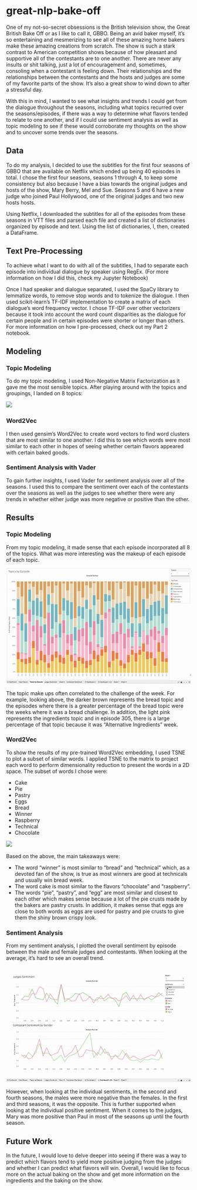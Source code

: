 # great-nlp-bake-off

One of my not-so-secret obsessions is the British television show, the Great British Bake Off or as I like to call it, GBBO. Being an avid baker myself, it’s so entertaining and mesmerizing to see all of these amazing home bakers make these amazing creations from scratch. The show is such a stark contrast to American competition shows because of how pleasant and supportive all of the contestants are to one another. There are never any insults or shit talking, just a lot of encouragement and, sometimes, consoling when a contestant is feeling down. Their relationships and the relationships between the contestants and the hosts and judges are some of my favorite parts of the show. It’s also a great show to wind down to after a stressful day. 

With this in mind, I wanted to see what insights and trends I could get from the dialogue throughout the seasons, including what topics recurred over the seasons/episodes, if there was a way to determine what flavors tended to relate to one another, and if I could use sentiment analysis as well as topic modeling to see if these would corroborate my thoughts on the show and to uncover some trends over the seasons. 

## Data

To do my analysis, I decided to use the subtitles for the first four seasons of GBBO that are available on Netflix which ended up being 40 episodes in total. I chose the first four seasons, seasons 1 through 4, to keep some consistency but also because I have a bias towards the original judges and hosts of the show, Mary Berry, Mel and Sue. Seasons 5 and 6 have a new judge who joined Paul Hollywood, one of the original judges and two new hosts hosts. 

Using Netflix, I downloaded the subtitles for all of the episodes from these seasons in VTT files and parsed each file and created a list of dictionaries organized by episode and text. Using the list of dictionaries, I, then, created a DataFrame.

## Text Pre-Processing

To achieve what I want to do with all of the subtitles, I had to separate each episode into individual dialogue by speaker using RegEx. (For more information on how I did this, check my Jupyter Notebook) 

Once I had speaker and dialogue separated, I used the SpaCy library to lemmatize words, to remove stop words and to tokenize the dialogue. I then used scikit-learn’s TF-IDF implementation to create a matrix of each dialogue’s word frequency vector. I chose TF-IDF over other vectorizers because it took into account the word count disparities as the dialogue for certain people and in certain episodes were shorter or longer than others. For more information on how I pre-processed, check out my Part 2 notebook.


## Modeling

### Topic Modeling
To do my topic modeling, I used Non-Negative Matrix Factorization as it gave me the most sensible topics. After playing around with the topics and groupings, I landed on 8 topics:

![](https://paper-attachments.dropbox.com/s_9A3FB326D705C9517993DA8D5383D9EA2E1AEB61E232E1B0B68575E32746A8F8_1564107287020_image.png)


### Word2Vec
I then used gensim’s Word2Vec to create word vectors to find word clusters that are most similar to one another. I did this to see which words were most similar to each other in hopes of seeing whether certain flavors appeared with certain baked goods. 

### Sentiment Analysis with Vader 
To gain further insights, I used Vader for sentiment analysis over all of the seasons. I used this to compare the sentiment over each of the contestants over the seasons as well as the judges to see whether there were any trends in whether either judge was more negative or positive than the other. 

## Results

### Topic Modeling
From my topic modeling, it made sense that each episode incorporated all 8 of the topics. What was more interesting was the makeup of each episode of each topic. 

![](https://github.com/amyksu/great-nlp-bake-off/blob/master/visuals/topics.gif)

The topic make ups often correlated to the challenge of the week. For example, looking above, the darker brown represents the bread topic and the episodes where there is a greater percentage of the bread topic were the weeks where it was a bread challenge. In addition, the light pink represents the ingredients topic and in episode 305, there is a large percentage of that topic because it was “Alternative Ingredients” week. 

### Word2Vec

To show the results of my pre-trained Word2Vec embedding, I used TSNE to plot a subset of similar words. I applied TSNE to the matrix to project each word to perform dimensionality reduction to present the words in a 2D space. The subset of words I chose were:

- Cake
- Pie
- Pastry
- Eggs
- Bread
- Winner
- Raspberry
- Technical
- Chocolate

![](https://paper-attachments.dropbox.com/s_9A3FB326D705C9517993DA8D5383D9EA2E1AEB61E232E1B0B68575E32746A8F8_1564175230227_image.png)


Based on the above, the main takeaways were:

   - The word “winner” is most similar to “bread” and “technical” which, as a devoted fan of the show, is true as most winners are good at technicals and usually win bread week. 
   - The word cake is most similar to the flavors “chocolate” and “raspberry”. 
   - The words “pie”, “pastry”, and “egg” are most similar and closest to each other which makes sense because a lot of the pie crusts made by the bakers are pastry crusts. In addition, it makes sense that eggs are close to both words as eggs are used for pastry and pie crusts to give them the shiny brown crispy look. 

### Sentiment Analysis
From my sentiment analysis, I plotted the overall sentiment by episode between the male and female judges and contestants. When looking at the average, it’s hard to see an overall trend.

![](https://github.com/amyksu/great-nlp-bake-off/blob/master/visuals/Sentiment.gif)


However, when looking at the individual sentiments, in the second and fourth seasons, the males were more negative than the females. In the first and third seasons, it was the opposite. This is further supported when looking at the individual positive sentiment. When it comes to the judges, Mary was more positive than Paul in most of the seasons up until the fourth season. 

## Future Work

In the future, I would love to delve deeper into seeing if there was a way to predict which flavors tend to yield more positive judging from the judges and whether I can predict what flavors will win. Overall, I would like to focus more on the actual baking on the show and get more information on the ingredients and the baking on the show. 
